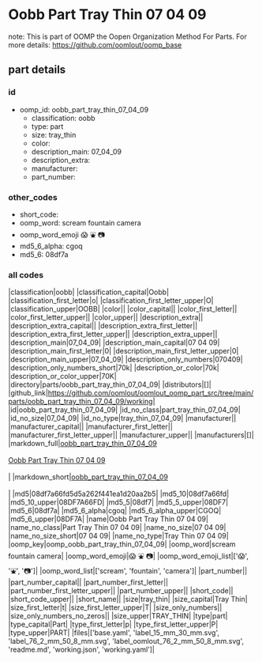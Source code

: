 # Oobb Part Tray Thin 07 04 09  

note: This is part of OOMP the Oopen Organization Method For Parts. For more details: https://github.com/oomlout/oomp_base

##  part details





### id
* oomp_id: oobb_part_tray_thin_07_04_09
  * classification: oobb
  * type: part
  * size: tray_thin
  * color: 
  * description_main: 07_04_09
  * description_extra: 
  * manufacturer: 
  * part_number: 

### other_codes
* short_code: 
* oomp_word: scream fountain camera
* oomp_word_emoji :scream: :fountain: :camera:
* md5_6_alpha: cgoq
* md5_6: 08df7a

### all codes 
|classification|oobb|
|classification_capital|Oobb|
|classification_first_letter|o|
|classification_first_letter_upper|O|
|classification_upper|OOBB|
|color||
|color_capital||
|color_first_letter||
|color_first_letter_upper||
|color_upper||
|description_extra||
|description_extra_capital||
|description_extra_first_letter||
|description_extra_first_letter_upper||
|description_extra_upper||
|description_main|07_04_09|
|description_main_capital|07 04 09|
|description_main_first_letter|0|
|description_main_first_letter_upper|0|
|description_main_upper|07_04_09|
|description_only_numbers|070409|
|description_only_numbers_short|70k|
|description_or_color|70k|
|description_or_color_upper|70K|
|directory|parts/oobb_part_tray_thin_07_04_09|
|distributors|[]|
|github_link|https://github.com/oomlout/oomlout_oomp_part_src/tree/main/parts/oobb_part_tray_thin_07_04_09/working|
|id|oobb_part_tray_thin_07_04_09|
|id_no_class|part_tray_thin_07_04_09|
|id_no_size|07_04_09|
|id_no_type|tray_thin_07_04_09|
|manufacturer||
|manufacturer_capital||
|manufacturer_first_letter||
|manufacturer_first_letter_upper||
|manufacturer_upper||
|manufacturers|[]|
|markdown_full|[oobb_part_tray_thin_07_04_09](https://github.com/oomlout/oomlout_oomp_part_src/tree/main/parts/oobb_part_tray_thin_07_04_09/working)<br>[](https://github.com/oomlout/oomlout_oomp_part_src/tree/main/parts/oobb_part_tray_thin_07_04_09/working)<br>[Oobb Part Tray Thin 07 04 09](https://github.com/oomlout/oomlout_oomp_part_src/tree/main/parts/oobb_part_tray_thin_07_04_09/working)<br><br>|
|markdown_short|[oobb_part_tray_thin_07_04_09](https://github.com/oomlout/oomlout_oomp_part_src/tree/main/parts/oobb_part_tray_thin_07_04_09/working)<br><br>|
|md5|08df7a66fd5d5a262f441ea1d20aa2b5|
|md5_10|08df7a66fd|
|md5_10_upper|08DF7A66FD|
|md5_5|08df7|
|md5_5_upper|08DF7|
|md5_6|08df7a|
|md5_6_alpha|cgoq|
|md5_6_alpha_upper|CGOQ|
|md5_6_upper|08DF7A|
|name|Oobb Part Tray Thin 07 04 09|
|name_no_class|Part Tray Thin 07 04 09|
|name_no_size|07 04 09|
|name_no_size_short|07 04 09|
|name_no_type|Tray Thin 07 04 09|
|oomp_key|oomp_oobb_part_tray_thin_07_04_09|
|oomp_word|scream fountain camera|
|oomp_word_emoji|:scream: :fountain: :camera:|
|oomp_word_emoji_list|[':scream:', ':fountain:', ':camera:']|
|oomp_word_list|['scream', 'fountain', 'camera']|
|part_number||
|part_number_capital||
|part_number_first_letter||
|part_number_first_letter_upper||
|part_number_upper||
|short_code||
|short_code_upper||
|short_name||
|size|tray_thin|
|size_capital|Tray Thin|
|size_first_letter|t|
|size_first_letter_upper|T|
|size_only_numbers||
|size_only_numbers_no_zeros||
|size_upper|TRAY_THIN|
|type|part|
|type_capital|Part|
|type_first_letter|p|
|type_first_letter_upper|P|
|type_upper|PART|
|files|['base.yaml', 'label_15_mm_30_mm.svg', 'label_76_2_mm_50_8_mm.svg', 'label_oomlout_76_2_mm_50_8_mm.svg', 'readme.md', 'working.json', 'working.yaml']|
